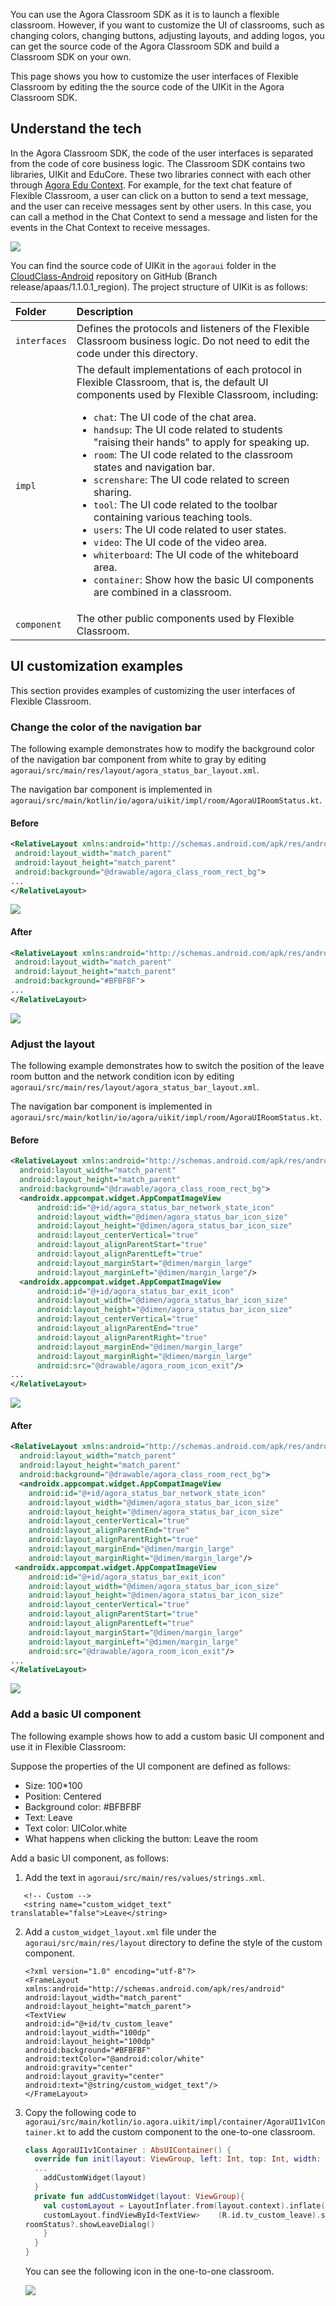 You can use the Agora Classroom SDK as it is to launch a flexible classroom. However, if you want to customize the UI of classrooms, such as changing colors, changing buttons, adjusting layouts, and adding logos, you can get the source code of the Agora Classroom SDK and build a Classroom SDK on your own.

This page shows you how to customize the user interfaces of Flexible Classroom by editing the the source code of the UIKit in the Agora Classroom SDK.

## Understand the tech

In the Agora Classroom SDK, the code of the user interfaces is separated from the code of core business logic. The Classroom SDK contains two libraries, UIKit and EduCore. These two libraries connect with each other through [Agora Edu Context](./edu_context_api_ref_android_overview?platform=Android). For example, for the text chat feature of Flexible Classroom, a user can click on a button to send a text message, and the user can receive messages sent by other users. In this case, you can call a method in the Chat Context to send a message and listen for the events in the Chat Context to receive messages.

![](https://web-cdn.agora.io/docs-files/1623761240753)

You can find the source code of UIKit in the `agoraui` folder in the [CloudClass-Android](https://github.com/AgoraIO-Community/CloudClass-Android/tree/release/apaas%2F1.1.0.1_region) repository on GitHub (Branch release/apaas/1.1.0.1_region). The project structure of UIKit is as follows:

| Folder | Description |
| :----------- | :----------------------------------------------------------- |
| `interfaces` | Defines the protocols and listeners of the  Flexible Classroom business logic. Do not need to edit the code under this directory. |
| `impl` | The default implementations of each protocol in Flexible Classroom, that is, the default UI components used by Flexible Classroom, including:<ul><li>`chat`: The UI code of the chat area.</li><li>`handsup`: The UI code related to students "raising their hands" to apply for speaking up.</li><li>`room`: The UI code related to the classroom states and navigation bar.</li><li>`screnshare`: The UI code related to screen sharing.</li><li>`tool`: The UI code related to the toolbar containing various teaching tools.</li><li>`users`: The UI code related to user states.</li><li>`video`: The UI code of the video area.</li><li>`whiterboard`: The UI code of the whiteboard area.</li><li>`container`: Show how the basic UI components are combined in a classroom.</ul> |
| `component` | The other public components used by Flexible Classroom. |

## UI customization examples

This section provides examples of customizing the user interfaces of Flexible Classroom.

### Change the color of the navigation bar

The following example demonstrates how to modify the background color of the navigation bar component from white to gray by editing `agoraui/src/main/res/layout/agora_status_bar_layout.xml`.

<div class="alert info">The navigation bar component is implemented in <code>agoraui/src/main/kotlin/io/agora/uikit/impl/room/AgoraUIRoomStatus.kt</code>.</div>

#### Before

```xml
<RelativeLayout xmlns:android="http://schemas.android.com/apk/res/android"
 android:layout_width="match_parent"
 android:layout_height="match_parent"
 android:background="@drawable/agora_class_room_rect_bg">
...
</RelativeLayout>
```

![](https://web-cdn.agora.io/docs-files/1622431132516)

#### After

```xml
<RelativeLayout xmlns:android="http://schemas.android.com/apk/res/android"
 android:layout_width="match_parent"
 android:layout_height="match_parent"
 android:background="#BFBFBF">
...
</RelativeLayout>
```

![](https://web-cdn.agora.io/docs-files/1623327367108)

### Adjust the layout

The following example demonstrates how to switch the position of the leave room button and the network condition icon by editing `agoraui/src/main/res/layout/agora_status_bar_layout.xml`.

<div class="alert info">The navigation bar component is implemented in <code>agoraui/src/main/kotlin/io/agora/uikit/impl/room/AgoraUIRoomStatus.kt</code>.</div>

#### Before

```xml
<RelativeLayout xmlns:android="http://schemas.android.com/apk/res/android"
  android:layout_width="match_parent"
  android:layout_height="match_parent"
  android:background="@drawable/agora_class_room_rect_bg">
  <androidx.appcompat.widget.AppCompatImageView
      android:id="@+id/agora_status_bar_network_state_icon"
      android:layout_width="@dimen/agora_status_bar_icon_size"
      android:layout_height="@dimen/agora_status_bar_icon_size"
      android:layout_centerVertical="true"
      android:layout_alignParentStart="true"
      android:layout_alignParentLeft="true"
      android:layout_marginStart="@dimen/margin_large"
      android:layout_marginLeft="@dimen/margin_large"/>
  <androidx.appcompat.widget.AppCompatImageView
      android:id="@+id/agora_status_bar_exit_icon"
      android:layout_width="@dimen/agora_status_bar_icon_size"
      android:layout_height="@dimen/agora_status_bar_icon_size"
      android:layout_centerVertical="true"
      android:layout_alignParentEnd="true"
      android:layout_alignParentRight="true"
      android:layout_marginEnd="@dimen/margin_large"
      android:layout_marginRight="@dimen/margin_large"
      android:src="@drawable/agora_room_icon_exit"/>
...
</RelativeLayout>
```

![](https://web-cdn.agora.io/docs-files/1622431132516)

#### After

```xml
<RelativeLayout xmlns:android="http://schemas.android.com/apk/res/android"
  android:layout_width="match_parent"
  android:layout_height="match_parent"
  android:background="@drawable/agora_class_room_rect_bg">
  <androidx.appcompat.widget.AppCompatImageView
    android:id="@+id/agora_status_bar_network_state_icon"
    android:layout_width="@dimen/agora_status_bar_icon_size"
    android:layout_height="@dimen/agora_status_bar_icon_size"
    android:layout_centerVertical="true"
    android:layout_alignParentEnd="true"
    android:layout_alignParentRight="true"
    android:layout_marginEnd="@dimen/margin_large"
    android:layout_marginRight="@dimen/margin_large"/>
 <androidx.appcompat.widget.AppCompatImageView
    android:id="@+id/agora_status_bar_exit_icon"
    android:layout_width="@dimen/agora_status_bar_icon_size"
    android:layout_height="@dimen/agora_status_bar_icon_size"
    android:layout_centerVertical="true"
    android:layout_alignParentStart="true"
    android:layout_alignParentLeft="true"
    android:layout_marginStart="@dimen/margin_large"
    android:layout_marginLeft="@dimen/margin_large"
    android:src="@drawable/agora_room_icon_exit"/>
...
</RelativeLayout>
```

![](https://web-cdn.agora.io/docs-files/1623332519282)

### Add a basic UI component

The following example shows how to add a custom basic UI component and use it in Flexible Classroom:

Suppose the properties of the UI component are defined as follows:

- Size: 100*100
- Position: Centered
- Background color: #BFBFBF
- Text: Leave
- Text color: UIColor.white
- What happens when clicking the button: Leave the room

Add a basic UI component, as follows:

1. Add the text in `agoraui/src/main/res/values/strings.xml`.

```
   <!-- Custom -->
   <string name="custom_widget_text" translatable="false">Leave</string>
```

2. Add a `custom_widget_layout.xml` file under the `agoraui/src/main/res/layout` directory to define the style of the custom component.
   ```
   <?xml version="1.0" encoding="utf-8"?>
   <FrameLayout
   xmlns:android="http://schemas.android.com/apk/res/android"
   android:layout_width="match_parent"
   android:layout_height="match_parent">
   <TextView
   android:id="@+id/tv_custom_leave"
   android:layout_width="100dp"
   android:layout_height="100dp"
   android:background="#BFBFBF"
   android:textColor="@android:color/white"
   android:gravity="center"
   android:layout_gravity="center"
   android:text="@string/custom_widget_text"/>
   </FrameLayout>
   ```

3. Copy the following code to `agoraui/src/main/kotlin/io.agora.uikit/impl/container/AgoraUI1v1Container.kt` to add the custom component to the one-to-one classroom.

   ```kotlin
   class AgoraUI1v1Container : AbsUIContainer() {
     override fun init(layout: ViewGroup, left: Int, top: Int, width: Int, height: Int) {
     ...
       addCustomWidget(layout)
     }
     private fun addCustomWidget(layout: ViewGroup){
       val customLayout = LayoutInflater.from(layout.context).inflate(R.layout.custom_widget_layout, layout)
       customLayout.findViewById<TextView>    (R.id.tv_custom_leave).setOnClickListener {
   roomStatus?.showLeaveDialog()
       }
     }
   }
   ```

   You can see the following icon in the one-to-one classroom.

   ![](https://web-cdn.agora.io/docs-files/1623333238071)